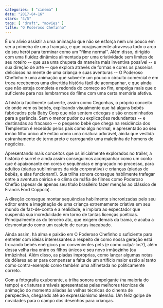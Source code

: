 ```yaml
---
categories: [ "cinema" ]
date: "2017-04-16"
stars: "4/5"
tags: [ "draft", "movies" ]
title: "O Poderoso Chefinho"
---
```

É um alívio assistir a uma animação que não se esforça nem um pouco
em ser a primeira de uma franquia, e que corajosamente atravessa todo
o arco de seu herói para terminar como um "filme normal". Além disso,
dirigido com uma fluidez dinâmica alimentada por uma criatividade sem
limites de seu roteiro -- que usa uma chupeta da maneira mais inventiva
possível -- e sua direção de arte -- que explora através de formas e
cores os passeios deliciosos na mente de uma criança e suas aventuras --
O Poderoso Chefinho é uma animação que subverte um pouco o circuito
comercial e em troca recebemos uma divertida história fácil de
acompanhar, e que ainda que não esteja completa e redonda do começo
ao fim, empolga mais que o suficiente para nos lembrarmos do filme com
uma certa memória afetiva.

A história facilmente subverte, assim como Cegonhas, o próprio conceito
de onde vem os bebês, explicando visualmente que há alguns bebês
fabricados pela Baby Corp que não sentem cócegas e são encaminhados
para a gerência. Sem o menor pudor ou explicações redundantes -- e
destinadas ao fracasso -- o pequeno bebê que chega na residência dos
Templenton é recebido pelos pais como algo normal, e apresentado ao
seu irmão filho único até então como uma criatura adorável, ainda
que vestida estranhamente de terno preto e carregando uma maletinha de
homens de negócios.

Apresentando mais conceitos que os inicialmente explorados no trailer,
a história é surrel e ainda assim conseguimos acompanhar como um conto
que é apaixonante em cores e sequências e engraçado no processo, para
adultos (piadas subliminares da vida corporativa) e crianças (piadas
de bebês, e elas funcionam!). Sua trilha sonora consegue habilmente
trafegar entre a aventura onírica e o clima de máfia de filmes como
Poderoso Chefão (apesar de apenas seu título brasileiro fazer menção
ao clássico de Francis Ford Coppola).

A direção consegue montar sequências habilmente sincronizadas pelo seu
editor entre a imaginação de uma criança extremamente criativa em seu
mundo de faz-de-conta e a realidade, e implora ao espectador que suspenda
sua incredulidade em torno de tantas licenças poéticas. Principalmente
as do terceiro ato, que exigem demais da trama, e acaba a desmontando
como um castelo de cartas inacabado.

Ainda assim, há alma e paixão em O Poderoso Chefinho o suficiente para
entreter com ideias interessantes a respeito de como nossa geração está
trocando bebês enérgicos por convenientes pets (e como culpá-los?),
além dessa velha rixa entre os filhos únicos e seu novo irmãozinho
(ou irmãzinha). Além disso, as piadas impróprias, como lançar algumas
notas de dólares ao ar para compensar a falta de um artifício maior
estão aí tanto como contra-exemplo como também uma alfinetada no
politicamente correto.

Com a fotografia exuberante, a trilha sonora empolgante (na maioria
do tempo) e criaturas amáveis apresentadas pelas melhores técnicas
de animação do momento aliadas às velhas técnicas do cinema de
perspectiva, chegando até ao expressionismo alemão. Um feliz golpe de
novidades para o campo dos desenhos para crianças.

